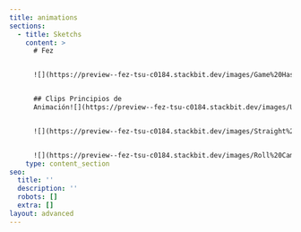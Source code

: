 ```yaml
---
title: animations
sections:
  - title: Sketchs
    content: >
      # Fez


      ![](https://preview--fez-tsu-c0184.stackbit.dev/images/Game%20Hashimeyo%20soredake.gif)


      ## Clips Principios de
      Animación![](https://preview--fez-tsu-c0184.stackbit.dev/images/Usseewa%20Ver-3.gif)


      ![](https://preview--fez-tsu-c0184.stackbit.dev/images/Straight%20Ahead%20action%20and%20pose%20to%20pose.gif)


      ![](https://preview--fez-tsu-c0184.stackbit.dev/images/Roll%20Camera%20A50.gif)
    type: content_section
seo:
  title: ''
  description: ''
  robots: []
  extra: []
layout: advanced
---
```

